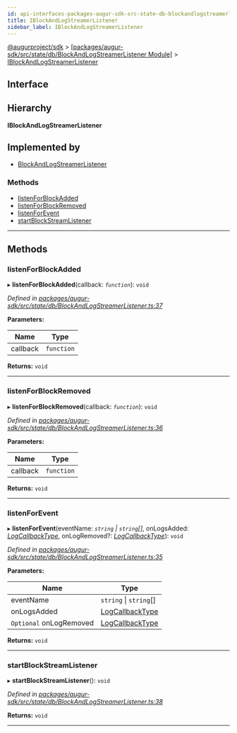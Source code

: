 ```yaml
---
id: api-interfaces-packages-augur-sdk-src-state-db-blockandlogstreamerlistener-iblockandlogstreamerlistener
title: IBlockAndLogStreamerListener
sidebar_label: IBlockAndLogStreamerListener
---
```


[@augurproject/sdk](api-readme.md) > [[packages/augur-sdk/src/state/db/BlockAndLogStreamerListener Module]](api-modules-packages-augur-sdk-src-state-db-blockandlogstreamerlistener-module.md) > [IBlockAndLogStreamerListener](api-interfaces-packages-augur-sdk-src-state-db-blockandlogstreamerlistener-iblockandlogstreamerlistener.md)

## Interface

## Hierarchy

**IBlockAndLogStreamerListener**

## Implemented by

* [BlockAndLogStreamerListener](api-classes-packages-augur-sdk-src-state-db-blockandlogstreamerlistener-blockandlogstreamerlistener.md)

### Methods

* [listenForBlockAdded](api-interfaces-packages-augur-sdk-src-state-db-blockandlogstreamerlistener-iblockandlogstreamerlistener.md#listenforblockadded)
* [listenForBlockRemoved](api-interfaces-packages-augur-sdk-src-state-db-blockandlogstreamerlistener-iblockandlogstreamerlistener.md#listenforblockremoved)
* [listenForEvent](api-interfaces-packages-augur-sdk-src-state-db-blockandlogstreamerlistener-iblockandlogstreamerlistener.md#listenforevent)
* [startBlockStreamListener](api-interfaces-packages-augur-sdk-src-state-db-blockandlogstreamerlistener-iblockandlogstreamerlistener.md#startblockstreamlistener)

---

## Methods

<a id="listenforblockadded"></a>

###  listenForBlockAdded

▸ **listenForBlockAdded**(callback: *`function`*): `void`

*Defined in [packages/augur-sdk/src/state/db/BlockAndLogStreamerListener.ts:37](https://github.com/AugurProject/augur/blob/0ea8996003/packages/augur-sdk/src/state/db/BlockAndLogStreamerListener.ts#L37)*

**Parameters:**

| Name | Type |
| ------ | ------ |
| callback | `function` |

**Returns:** `void`

___
<a id="listenforblockremoved"></a>

###  listenForBlockRemoved

▸ **listenForBlockRemoved**(callback: *`function`*): `void`

*Defined in [packages/augur-sdk/src/state/db/BlockAndLogStreamerListener.ts:36](https://github.com/AugurProject/augur/blob/0ea8996003/packages/augur-sdk/src/state/db/BlockAndLogStreamerListener.ts#L36)*

**Parameters:**

| Name | Type |
| ------ | ------ |
| callback | `function` |

**Returns:** `void`

___
<a id="listenforevent"></a>

###  listenForEvent

▸ **listenForEvent**(eventName: *`string` \| `string`[]*, onLogsAdded: *[LogCallbackType](api-modules-packages-augur-sdk-src-state-db-blockandlogstreamerlistener-module.md#logcallbacktype)*, onLogRemoved?: *[LogCallbackType](api-modules-packages-augur-sdk-src-state-db-blockandlogstreamerlistener-module.md#logcallbacktype)*): `void`

*Defined in [packages/augur-sdk/src/state/db/BlockAndLogStreamerListener.ts:35](https://github.com/AugurProject/augur/blob/0ea8996003/packages/augur-sdk/src/state/db/BlockAndLogStreamerListener.ts#L35)*

**Parameters:**

| Name | Type |
| ------ | ------ |
| eventName | `string` \| `string`[] |
| onLogsAdded | [LogCallbackType](api-modules-packages-augur-sdk-src-state-db-blockandlogstreamerlistener-module.md#logcallbacktype) |
| `Optional` onLogRemoved | [LogCallbackType](api-modules-packages-augur-sdk-src-state-db-blockandlogstreamerlistener-module.md#logcallbacktype) |

**Returns:** `void`

___
<a id="startblockstreamlistener"></a>

###  startBlockStreamListener

▸ **startBlockStreamListener**(): `void`

*Defined in [packages/augur-sdk/src/state/db/BlockAndLogStreamerListener.ts:38](https://github.com/AugurProject/augur/blob/0ea8996003/packages/augur-sdk/src/state/db/BlockAndLogStreamerListener.ts#L38)*

**Returns:** `void`

___

